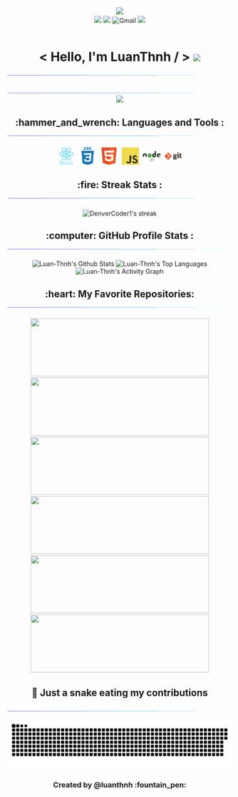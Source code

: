 <div id="header" align="center">
  <img src="https://media4.giphy.com/media/v1.Y2lkPTc5MGI3NjExOTNsd3J1aHRvODFneW1jNmpvYXlndjgya3RrNDZ5ZHNkODdjZGxibiZlcD12MV9pbnRlcm5hbF9naWZfYnlfaWQmY3Q9Zw/scZPhLqaVOM1qG4lT9/giphy.gif" width="300"/>
</div>

<div id="badges" align="center">
  <a href="http://facebook.com/daihung.dev/" style="text-decoration: none">
    <img src="https://img.shields.io/badge/Facebook-blue?style=for-the-badge&logo=facebook&logoColor=white"/>
  </a>
  
  <a href="blob:https://chat.zalo.me/51cbbdb8-0345-4f20-92a3-49286f9e9eee" style="text-decoration: none">
    <img src="https://img.shields.io/badge/Zalo-blue?style=for-the-badge&logo=zalo&logoColor=white"/>
  </a>
  
  <a href="http://facebook.com/daihung.dev/" style="text-decoration: none">
    <img  alt="Gmail" src="https://img.shields.io/badge/Gmail-D14836?style=for-the-badge&logo=gmail&logoColor=white" />  
  </a>
  
  <a href="http://facebook.com/daihung.dev/" style="text-decoration: none">
    <img src="https://img.shields.io/badge/Facebook-blue?style=for-the-badge&logo=facebook&logoColor=white"/>
  </a>
  
  <div id="header" align="center">
    <img src="https://komarev.com/ghpvc/?username=yluan-thanh&style=flat-square&color=blue" alt=""/>
  </div>

  <h1>
    < Hello, I'm LuanThnh / >
    <img src="https://media.giphy.com/media/hvRJCLFzcasrR4ia7z/giphy.gif" width="30px"/>
    <img src="https://github.com/MLX15/MLX15/blob/master/a.gif" />
  </h1>
    <img src="https://github.com/MLX15/MLX15/blob/master/a.gif" />
</div>


<div align="center">
  <img src="https://media.giphy.com/media/f3iwJFOVOwuy7K6FFw/giphy.gif" width="600"/>
</div>


<h2 align="center">:hammer_and_wrench: Languages and Tools :<img src="https://github.com/MLX15/MLX15/blob/master/a.gif" /></h2>

<div align="center">
  <img src="https://github.com/devicons/devicon/blob/master/icons/react/react-original-wordmark.svg" title="React" alt="React" width="40" height="40"/>&nbsp;
  <img src="https://github.com/devicons/devicon/blob/master/icons/css3/css3-plain-wordmark.svg"  title="CSS3" alt="CSS" width="40" height="40"/>&nbsp;
  <img src="https://github.com/devicons/devicon/blob/master/icons/html5/html5-original.svg" title="HTML5" alt="HTML" width="40" height="40"/>&nbsp;
  <img src="https://github.com/devicons/devicon/blob/master/icons/javascript/javascript-original.svg" title="JavaScript" alt="JavaScript" width="40" height="40"/>&nbsp;
  <img src="https://github.com/devicons/devicon/blob/master/icons/nodejs/nodejs-original-wordmark.svg" title="NodeJS" alt="NodeJS" width="40" height="40"/>&nbsp;
  <img src="https://github.com/devicons/devicon/blob/master/icons/git/git-original-wordmark.svg" title="Git" **alt="Git" width="40" height="40"/>
</div>

<h2 align="center">:fire: Streak Stats : <img src="https://github.com/MLX15/MLX15/blob/master/a.gif" /></h2>

<p align="center">
      <img title="🔥 Get streak stats for your profile at git.io/streak-stats" alt="DenverCoder1's streak" src="https://streak-stats.demolab.com/?user=luan-thnh&theme=monokai-metallian&hide_border=true"/>
</p>

<h2 align="center">:computer: GitHub Profile Stats : <img src="https://github.com/MLX15/MLX15/blob/master/a.gif" /></h2>

<div align="center">
  <img alt="Luan-Thnh's Github Stats" src="https://github-readme-stats.vercel.app/api?username=luan-thnh&show_icons=true&include_all_commits=true&count_private=true&theme=react&hide_border=true&bg_color=1F222E&title_color=F85D7F&icon_color=F8D866" height="192px"/>
  <img alt="Luan-Thnh's Top Languages" src="https://github-readme-stats.vercel.app/api/top-langs/?username=luan-thnh&langs_count=8&layout=compact&theme=react&hide_border=true&bg_color=1F222E&title_color=F85D7F&icon_color=F8D866&hide=Jupyter%20Notebook,Roff" height="192px"/>
  <img alt="Luan-Thnh's Activity Graph" src="https://github-readme-activity-graph.vercel.app/graph?username=luan-thnh&bg_color=1F222E&color=F8D866&line=F85D7F&point=FFFFFF&area=true&hide_border=true&radius=8" height="268px"/>
</div>

<h2 align="center">:heart: My Favorite Repositories: <img src="https://github.com/MLX15/MLX15/blob/master/a.gif" /></h2>

<div align="center">
  <a href="https://github.com/luan-thnh/music-player"><img src="https://github-readme-stats.vercel.app/api/pin/?username=luan-thnh&repo=music-player&theme=react&hide_border=true&bg_color=1F222E&title_color=F85D7F&icon_color=F8D866" height="130px" width="400px"/></a>
  <a href="https://github.com/luan-thnh/lets-food"><img src="https://github-readme-stats.vercel.app/api/pin/?username=luan-thnh&repo=lets-food&theme=react&hide_border=true&bg_color=1F222E&title_color=F85D7F&icon_color=F8D866" height="130px" width="400px"/></a>
  <a href="https://github.com/luan-thnh/todo-list"><img src="https://github-readme-stats.vercel.app/api/pin/?username=luan-thnh&repo=todo-list&theme=react&hide_border=true&bg_color=1F222E&title_color=F85D7F&icon_color=F8D866" height="130px" width="400px"/></a>
  <a href="https://github.com/luan-thnh/foodyar"><img src="https://github-readme-stats.vercel.app/api/pin/?username=luan-thnh&repo=foodyar&theme=react&hide_border=true&bg_color=1F222E&title_color=F85D7F&icon_color=F8D866" height="130px" width="400px"/></a>
  <a href="https://github.com/luan-thnh/github-shop"><img src="https://github-readme-stats.vercel.app/api/pin/?username=luan-thnh&repo=github-shop&theme=react&hide_border=true&bg_color=1F222E&title_color=F85D7F&icon_color=F8D866" height="130px" width="400px"/></a>
  <a href="https://github.com/luan-thnh/finsweet"><img src="https://github-readme-stats.vercel.app/api/pin/?username=luan-thnh&repo=finsweet&theme=react&hide_border=true&bg_color=1F222E&title_color=F85D7F&icon_color=F8D866" height="130px" width="400px"/></a>
</div>

<h2 align="center">🐍 Just a snake eating my contributions</h2>
<a href="https://www.facebook.com/"><img src="https://github.com/MLX15/MLX15/blob/master/a.gif"></a>
<p align='center'>
  <img src="https://github.com/luan-thnh/luan-thnh/blob/main/github-user-contribution.svg">
</p>

<h3 align="center">Created by @luanthnh :fountain_pen:</h3>
